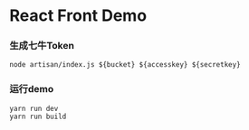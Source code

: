 # React Front Demo

### 生成七牛Token
```shell
node artisan/index.js ${bucket} ${accesskey} ${secretkey}
```

### 运行demo
```
yarn run dev
yarn run build
```
